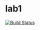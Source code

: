 # lab1

[![Build Status](https://travis-ci.com/itmo-java-basics-2020/task-1-sergfoma007.svg?branch=master)](https://travis-ci.com/itmo-java-basics-2020/task-1-sergfoma007)
